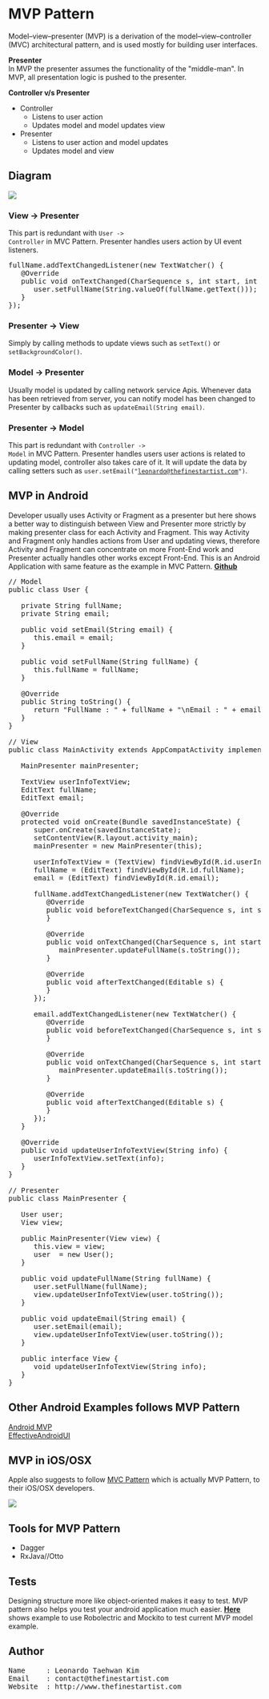 # MVP Pattern
Model–view–presenter (MVP) is a derivation of the model–view–controller (MVC) architectural pattern, and is used mostly for building user interfaces.

**Presenter**  
In MVP the presenter assumes the functionality of the "middle-man". In MVP, all presentation logic is pushed to the presenter.  

**Controller v/s Presenter**  

* Controller
   * Listens to user action
   * Updates model and model updates view
* Presenter
   * Listens to user action and model updates
   * Updates model and view


## Diagram
![](http://upload.wikimedia.org/wikipedia/commons/thumb/d/dc/Model_View_Presenter_GUI_Design_Pattern.png/220px-Model_View_Presenter_GUI_Design_Pattern.png)

### View -&gt; Presenter
This part is redundant with <code id="inline">User -&gt; Controller</code> in MVC Pattern. Presenter handles users action by UI event listeners.
<pre class="prettyprint">
fullName.addTextChangedListener(new TextWatcher() {
   @Override
   public void onTextChanged(CharSequence s, int start, int before, int count) {
      user.setFullName(String.valueOf(fullName.getText()));
   }
});
</pre>

### Presenter -&gt; View
Simply by calling methods to update views such as <code id="inline">setText()</code> or <code id="inline">setBackgroundColor()</code>.

### Model -&gt; Presenter
Usually model is updated by calling network service Apis. Whenever data has been retrieved from server, you can notify model has been changed to Presenter by callbacks such as <code id="inline">updateEmail(String email)</code>.

### Presenter -&gt; Model
This part is redundant with <code id="inline">Controller -&gt; Model</code> in MVC Pattern. Presenter handles users user actions is related to updating model, controller also takes care of it. It will update the data by calling setters such as <code id="inline">user.setEmail("leonardo@thefinestartist.com")</code>.


## MVP in Android
Developer usually uses Activity or Fragment as a presenter but here shows a better way to distinguish between View and Presenter more strictly by making presenter class for each Activity and Fragment. This way Activity and Fragment only handles actions from User and updating views, therefore Activity and Fragment can concentrate on more Front-End work and Presenter actually handles other works except Front-End. This is an Android Application with same feature as the example in MVC Pattern. <u>**[Github](https://github.com/TheFinestArtist/MVP-Example)**</u>
<pre class="prettyprint">
// Model
public class User {

   private String fullName;
   private String email;

   public void setEmail(String email) {
      this.email = email;
   }

   public void setFullName(String fullName) {
      this.fullName = fullName;
   }

   @Override
   public String toString() {
      return "FullName : " + fullName + "\nEmail : " + email;
   }
}

// View
public class MainActivity extends AppCompatActivity implements MainPresenter.View {

   MainPresenter mainPresenter;

   TextView userInfoTextView;
   EditText fullName;
   EditText email;

   @Override
   protected void onCreate(Bundle savedInstanceState) {
      super.onCreate(savedInstanceState);
      setContentView(R.layout.activity_main);
      mainPresenter = new MainPresenter(this);

      userInfoTextView = (TextView) findViewById(R.id.userInfo);
      fullName = (EditText) findViewById(R.id.fullName);
      email = (EditText) findViewById(R.id.email);

      fullName.addTextChangedListener(new TextWatcher() {
         @Override
         public void beforeTextChanged(CharSequence s, int start, int count, int after) {
         }

         @Override
         public void onTextChanged(CharSequence s, int start, int before, int count) {
            mainPresenter.updateFullName(s.toString());
         }

         @Override
         public void afterTextChanged(Editable s) {
         }
      });

      email.addTextChangedListener(new TextWatcher() {
         @Override
         public void beforeTextChanged(CharSequence s, int start, int count, int after) {
         }

         @Override
         public void onTextChanged(CharSequence s, int start, int before, int count) {
            mainPresenter.updateEmail(s.toString());
         }

         @Override
         public void afterTextChanged(Editable s) {
         }
      });
   }

   @Override
   public void updateUserInfoTextView(String info) {
      userInfoTextView.setText(info);
   }
}

// Presenter
public class MainPresenter {

   User user;
   View view;

   public MainPresenter(View view) {
      this.view = view;
      user  = new User();
   }

   public void updateFullName(String fullName) {
      user.setFullName(fullName);
      view.updateUserInfoTextView(user.toString());
   }

   public void updateEmail(String email) {
      user.setEmail(email);
      view.updateUserInfoTextView(user.toString());
   }

   public interface View {
      void updateUserInfoTextView(String info);
   }
}
</pre>


## Other Android Examples follows MVP Pattern
<u>[Android MVP](https://github.com/antoniolg/androidmvp)</u>  
<u>[EffectiveAndroidUI](https://github.com/pedrovgs/EffectiveAndroidUI)</u>


## MVP in iOS/OSX
Apple also suggests to follow <u>[MVC Pattern](https://developer.apple.com/library/mac/documentation/General/Conceptual/DevPedia-CocoaCore/MVC.html)</u> which is actually MVP Pattern, to their iOS/OSX developers.  

![](https://developer.apple.com/library/ios/documentation/General/Conceptual/DevPedia-CocoaCore/Art/model_view_controller_2x.png)


## Tools for MVP Pattern
* Dagger
* RxJava//Otto

## Tests
Designing structure more like object-oriented makes it easy to test. MVP pattern also helps you test your android application much easier. <u>**[Here](https://github.com/TheFinestArtist/Robolectric-Example)**</u> shows example to use Robolectric and Mockito to test current MVP model example.


## Author
<pre class="prettyprint">
Name     : Leonardo Taehwan Kim
Email    : contact@thefinestartist.com
Website  : http://www.thefinestartist.com
</pre>

